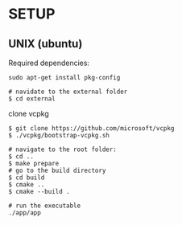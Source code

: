 # SETUP

## UNIX (ubuntu)
Required dependencies:

```
sudo apt-get install pkg-config 
```

```
# navidate to the external folder
$ cd external
```
clone vcpkg
```
$ git clone https://github.com/microsoft/vcpkg
$ ./vcpkg/bootstrap-vcpkg.sh

# navigate to the root folder:
$ cd ..
$ make prepare
# go to the build directory
$ cd build
$ cmake ..
$ cmake --build .

# run the executable
./app/app
```


